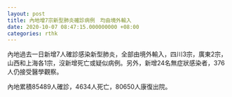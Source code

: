 ```yaml
---
layout: post
title: 內地增7宗新型肺炎確診病例　均由境外輸入
date: 2020-10-07 08:47:15.000000000 +08:00
categories: rthk
---
```


內地過去一日新增7人確診感染新型肺炎，全部由境外輸入，四川3宗，廣東2宗，山西和上海各1宗，沒新增死亡或疑似病例。另外，新增24名無症狀感染者，376人仍接受醫學觀察。

內地累積85489人確診，4634人死亡，80650人康復出院。
